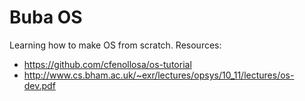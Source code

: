 # Buba OS

Learning how to make OS from scratch. Resources:

- https://github.com/cfenollosa/os-tutorial
- http://www.cs.bham.ac.uk/~exr/lectures/opsys/10_11/lectures/os-dev.pdf
